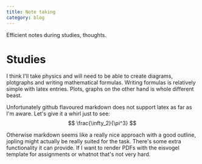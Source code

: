```yaml
---
title: Note taking
category: blog
---
```

Efficient notes during studies, thoughts.

# Studies
I think I'll take physics and will need to be able to create diagrams, plotgraphs and writing mathematical formulas. Writing formulas is relatively simple with latex entries. Plots, graphs on the other hand is whole different beast.

Unfortunately github flavoured markdown does not support latex as far as I'm aware. Let's give it a whirl just to see:
$$
\frac{\infty_2}{\pi^3}
$$

Otherwise markdown seems like a really nice approach with a good outline, jopling might actually be really suited for the task. There's some extra functionality it can provide. If I want to render PDFs with the eisvogel template for assignments or whatnot that's not very hard.